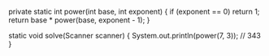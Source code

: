 private static int power(int base, int exponent) {
    if (exponent == 0) return 1;
    return base * power(base, exponent - 1);
}

static void solve(Scanner scanner) {
    System.out.println(power(7, 3)); // 343
}